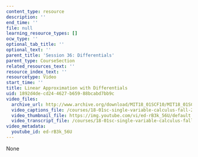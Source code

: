 ```yaml
---
content_type: resource
description: ''
end_time: ''
file: null
learning_resource_types: []
ocw_type: ''
optional_tab_title: ''
optional_text: ''
parent_title: 'Session 36: Differentials'
parent_type: CourseSection
related_resources_text: ''
resource_index_text: ''
resourcetype: Video
start_time: ''
title: Linear Approximation with Differentials
uid: 1892d4de-cd24-4627-b659-88bcabd7bb9c
video_files:
  archive_url: http://www.archive.org/download/MIT18_01SCF10/MIT18_01SCF10Rec_30_300k.mp4
  video_captions_file: /courses/18-01sc-single-variable-calculus-fall-2010/f6ee3908b4275b3ebf3f98d87db66a16_ed-rB3k_56U.vtt
  video_thumbnail_file: https://img.youtube.com/vi/ed-rB3k_56U/default.jpg
  video_transcript_file: /courses/18-01sc-single-variable-calculus-fall-2010/e8e8766fc703402bdcb9846ba8040af0_ed-rB3k_56U.pdf
video_metadata:
  youtube_id: ed-rB3k_56U
---
```

None

